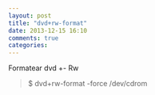 ```yaml
---
layout: post
title: "dvd+rw-format"
date: 2013-12-15 16:10
comments: true
categories: 
---
```

Formatear dvd +- Rw

>$ dvd+rw-format -force /dev/cdrom

